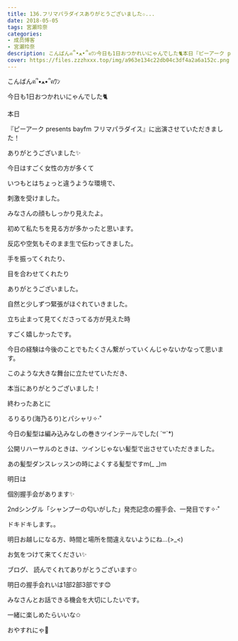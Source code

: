 ```yaml
---
title: 136.フリマパラダイスありがとうございました✩...
date: 2018-05-05
tags: 宮瀬玲奈
categories: 
- 成员博客
- 宮瀬玲奈
description: こんばんฅ՞•ﻌ•՞ฅﾜﾝ今日も1日おつかれいにゃんでした🐈本日『ピーアーク presents bayfm フリマパラダイス』に出演させていただきました！ありがとうござい...
cover: https://files.zzzhxxx.top/img/a963e134c22db04c3df4a2a6a152c.png 
---
```




こんばんฅ՞•ﻌ•՞ฅﾜﾝ




今日も1日おつかれいにゃんでした🐈











本日


『ピーアーク presents bayfm フリマパラダイス』に出演させていただきました！



ありがとうございました✨








今日はすごく女性の方が多くて


いつもとはちょっと違うような環境で、


刺激を受けました。










みなさんの顔もしっかり見えたよ。























初めて私たちを見る方が多かったと思います。






反応や空気もそのまま生で伝わってきました。



























手を振ってくれたり、

目を合わせてくれたり


ありがとうございました。



自然と少しずつ緊張がほぐれていきました。

















立ち止まって見てくださってる方が見えた時


すごく嬉しかったです。

















今日の経験は今後のことでもたくさん繋がっていくんじゃないかなって思います。
























このような大きな舞台に立たせていただき、


本当にありがとうございました！






































終わったあとに

るりるり(海乃るり)とパシャリ✧‧˚






今日の髪型は編み込みなしの巻きツインテールでした( ´꒳`*)




公開リハーサルのときは、ツインじゃない髪型で出させていただきました。

あの髪型ダンスレッスンの時によくする髪型ですm(_ _)m
















明日は

個別握手会があります✨


2ndシングル「シャンプーの匂いがした」発売記念の握手会、一発目です✧‧˚


ドキドキします。。






明日お越しになる方、時間と場所を間違えないようにね...(>_<)




お気をつけて来てください✨
















ブログ、
読んでくれてありがとうございます✩





明日の握手会れいは1部2部3部です😊








みなさんとお話できる機会を大切にしたいです。


一緒に楽しめたらいいな✩






おやすれにゃ💓


